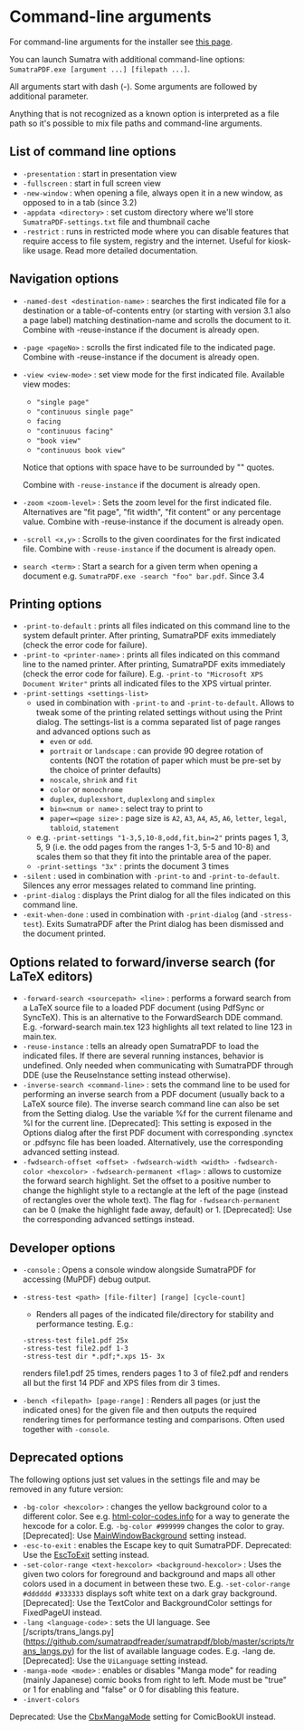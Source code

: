 # Command-line arguments

For command-line arguments for the installer see [this page](Installer-cmd-line-arguments.md).

You can launch Sumatra with additional command-line options: `SumatraPDF.exe [argument ...] [filepath ...]`.

All arguments start with dash (-). Some arguments are followed by additional parameter.

Anything that is not recognized as a known option is interpreted as a file path so it's possible to mix file paths and command-line arguments.

## List of command line options

- `-presentation` : start in presentation view
- `-fullscreen` : start in full screen view
- `-new-window` : when opening a file, always open it in a new window, as opposed to in a tab (since 3.2)
- `-appdata <directory>` : set custom directory where we'll store `SumatraPDF-settings.txt` file and thumbnail cache
- `-restrict` : runs in restricted mode where you can disable features that require access to file system, registry and the internet. Useful for kiosk-like usage. Read more detailed documentation.

## Navigation options

- `-named-dest <destination-name>` : searches the first indicated file for a destination or a table-of-contents entry (or starting with version 3.1 also a page label) matching destination-name and scrolls the document to it. Combine with -reuse-instance if the document is already open.
- `-page <pageNo>` : scrolls the first indicated file to the indicated page. Combine with -reuse-instance if the document is already open.
- `-view <view-mode>` : set view mode for the first indicated file. Available view modes:
    - `"single page"`
    - `"continuous single page"`
    - `facing`
    - `"continuous facing"`
    - `"book view"`
    - `"continuous book view"`
    
     Notice that options with space have to be surrounded by "" quotes.
    
    Combine with `-reuse-instance` if the document is already open.
    
- `-zoom <zoom-level>` : Sets the zoom level for the first indicated file. Alternatives are "fit page", "fit width", "fit content" or any percentage value. Combine with -reuse-instance if the document is already open.
- `-scroll <x,y>` : Scrolls to the given coordinates for the first indicated file. Combine with `-reuse-instance` if the document is already open.
- `search <term>` : Start a search for a given term when opening a document e.g. `SumatraPDF.exe -search "foo" bar.pdf`. Since 3.4

## Printing options

- `-print-to-default` : prints all files indicated on this command line to the system default printer. After printing, SumatraPDF exits immediately (check the error code for failure).
- `-print-to <printer-name>` : prints all files indicated on this command line to the named printer. After printing, SumatraPDF exits immediately (check the error code for failure). E.g. `-print-to "Microsoft XPS Document Writer"` prints all indicated files to the XPS virtual printer.
- `-print-settings <settings-list>`
    - used in combination with `-print-to` and `-print-to-default`. Allows to tweak some of the printing related settings without using the Print dialog. The settings-list is a comma separated list of page ranges and advanced options such as
        - `even` or `odd`.
        - `portrait` or `landscape` : can provide 90 degree rotation of contents (NOT the rotation of paper which must be pre-set by the choice of printer defaults)
        - `noscale`, `shrink` and `fit`
        - `color` or `monochrome`
        - `duplex`, `duplexshort`, `duplexlong` and `simplex`
        - `bin=<num or name>` : select tray to print to
        - `paper=<page size>` : page size is `A2`, `A3`, `A4`, `A5`, `A6`, `letter`, `legal`, `tabloid`, `statement`
    - e.g. `-print-settings "1-3,5,10-8,odd,fit,bin=2"` prints pages 1, 3, 5, 9 (i.e. the odd pages from the ranges 1-3, 5-5 and 10-8) and scales them so that they fit into the printable area of the paper.
    - `-print-settings "3x"` : prints the document 3 times
- `-silent` : used in combination with `-print-to` and `-print-to-default`. Silences any error messages related to command line printing.
- `-print-dialog` : displays the Print dialog for all the files indicated on this command line.
- `-exit-when-done` : used in combination with `-print-dialog` (and `-stress-test`). Exits SumatraPDF after the Print dialog has been dismissed and the document printed.

## Options related to forward/inverse search (for LaTeX editors)

- `-forward-search <sourcepath> <line>` : performs a forward search from a LaTeX source file to a loaded PDF document (using PdfSync or SyncTeX). This is an alternative to the ForwardSearch DDE command. E.g. -forward-search main.tex 123 highlights all text related to line 123 in main.tex.
- `-reuse-instance` : tells an already open SumatraPDF to load the indicated files. If there are several running instances, behavior is undefined. Only needed when communicating with SumatraPDF through DDE (use the ReuseInstance setting instead otherwise).
- `-inverse-search <command-line>` : sets the command line to be used for performing an inverse search from a PDF document (usually back to a LaTeX source file). The inverse search command line can also be set from the Setting dialog. Use the variable %f for the current filename and %l for the current line.
[Deprecated]: This setting is exposed in the Options dialog after the first PDF document with corresponding .synctex or .pdfsync file has been loaded. Alternatively, use the corresponding advanced setting instead.
- `-fwdsearch-offset <offset> -fwdsearch-width <width> -fwdsearch-color <hexcolor> -fwdsearch-permanent <flag>` : allows to customize the forward search highlight. Set the offset to a positive number to change the highlight style to a rectangle at the left of the page (instead of rectangles over the whole text). The flag for `-fwdsearch-permanent` can be 0 (make the highlight fade away, default) or 1.
[Deprecated]: Use the corresponding advanced settings instead.

## Developer options

- `-console` : Opens a console window alongside SumatraPDF for accessing (MuPDF) debug output.
- `-stress-test <path> [file-filter] [range] [cycle-count]`
    - Renders all pages of the indicated file/directory for stability and performance testing. E.g.:
    
    ```
    -stress-test file1.pdf 25x
    -stress-test file2.pdf 1-3
    -stress-test dir *.pdf;*.xps 15- 3x
    ```
    
    renders file1.pdf 25 times, renders pages 1 to 3 of file2.pdf and renders all but the first 14 PDF and XPS files from dir 3 times.
    
- `-bench <filepath> [page-range]` : Renders all pages (or just the indicated ones) for the given file and then outputs the required rendering times for performance testing and comparisons. Often used together with `-console`.

## Deprecated options

The following options just set values in the settings file and may be removed in any future version:

- `-bg-color <hexcolor>` : changes the yellow background color to a different color. See e.g. [html-color-codes.info](https://html-color-codes.info/) for a way to generate the hexcode for a color. E.g. `-bg-color #999999` changes the color to gray.
[Deprecated]: Use [MainWindowBackground](https://www.sumatrapdfreader.org/settings/settings.html#MainWindowBackground) setting instead.
- `-esc-to-exit` : enables the Escape key to quit SumatraPDF. Deprecated: Use the [EscToExit](https://www.sumatrapdfreader.org/settings.html#EscToExit) setting instead.
- `-set-color-range <text-hexcolor> <background-hexcolor>` : Uses the given two colors for foreground and background and maps all other colors used in a document in between these two. E.g. `-set-color-range #dddddd #333333` displays soft white text on a dark gray background. [Deprecated]: Use the TextColor and BackgroundColor settings for FixedPageUI instead.
- `-lang <language-code>` : sets the UI language. See [/scripts/trans_langs.py] (https://github.com/sumatrapdfreader/sumatrapdf/blob/master/scripts/trans_langs.py) for the list of available language codes. E.g. -lang de. [Deprecated]: Use the `UiLanguage` setting instead.
- `-manga-mode <mode>` : enables or disables "Manga mode" for reading (mainly Japanese) comic books from right to left. Mode must be "true" or 1 for enabling and "false" or 0 for disabling this feature.
- `-invert-colors`

Deprecated: Use the [CbxMangaMode](https://www.sumatrapdfreader.org/settings.html#ComicBookUI_CbxMangaMode) setting for ComicBookUI instead.
